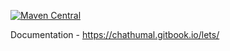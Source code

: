 [![Maven Central](https://img.shields.io/maven-central/v/io.github.cozyloon.lets/lets.svg?label=Maven%20Central)](https://search.maven.org/search?q=g:%22io.github.cozyloon.lets%22%20AND%20a:%22lets%22)

Documentation - https://chathumal.gitbook.io/lets/

